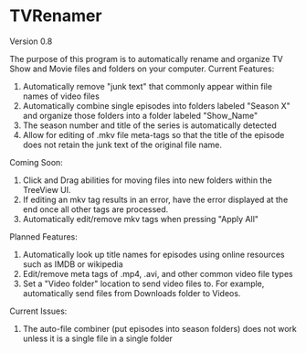 # TVRenamer
Version 0.8

The purpose of this program is to automatically rename and organize TV Show and Movie files and folders on your computer.
Current Features:

1. Automatically remove "junk text" that commonly appear within file names of video files
2. Automatically combine single episodes into folders labeled "Season X" and organize those folders into a folder labeled "Show_Name"
3. The season number and title of the series is automatically detected
4. Allow for editing of .mkv file meta-tags so that the title of the episode does not retain the junk text of the original file name.

Coming Soon:

1. Click and Drag abilities for moving files into new folders within the TreeView UI.
2. If editing an mkv tag results in an error, have the error displayed at the end once all other tags are processed.
3. Automatically edit/remove mkv tags when pressing "Apply All"


Planned Features:

1. Automatically look up title names for episodes using online resources such as IMDB or wikipedia
2. Edit/remove meta tags of .mp4, .avi, and other common video file types
3. Set a "Video folder" location to send video files to. For example, automatically send files from Downloads folder to Videos.


Current Issues:

1. The auto-file combiner (put episodes into season folders) does not work unless it is a single file in a single folder

